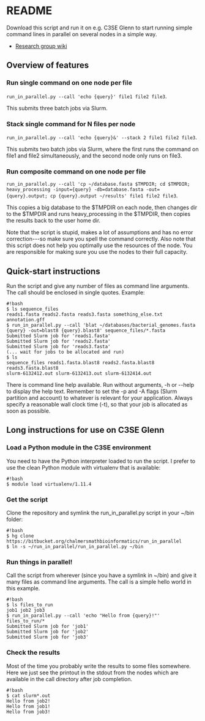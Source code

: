 # README #

Download this script and run it on e.g. C3SE Glenn to start running simple
command lines in parallel on several nodes in a simple way.

* [Research group wiki](http://bioinformatics.math.chalmers.se/wiki) 

## Overview of features ##

### Run single command on one node per file ###

 ``` run_in_parallel.py --call 'echo {query}' file1 file2 file3 ```. 

This submits three batch jobs via Slurm.

### Stack single command for N files per node ###

 ``` run_in_parallel.py --call 'echo {query}&' --stack 2 file1 file2 file3 ```. 

This submits two batch jobs via Slurm, where the first runs the command on
 file1 and file2 simultaneously, and the second node only runs on file3. 

### Run composite command on one node per file ###

 ``` run_in_parallel.py --call 'cp ~/database.fasta $TMPDIR; cd $TMPDIR; heavy_processing -input={query} -db=database.fasta -out={query}.output; cp {query}.output ~/results' file1 file2 file3 ```. 
 
This copies a big database to the $TMPDIR on each node, then changes dir to the
$TMPDIR and runs heavy_processing in the $TMPDIR, then copies the results back
to the user home dir.

Note that the script is stupid, makes a lot of assumptions and has no error
correction---so make sure you spell the command correctly. Also note that this
script does not help you optimally use the resources of the node. You are
responsible for making sure you use the nodes to their full capacity.

## Quick-start instructions ##
Run the script and give any number of files as command line arguments. The call
should be enclosed in single quotes. Example:

```
#!bash
$ ls sequence_files
reads1.fasta reads2.fasta reads3.fasta something_else.txt annotation.gff
$ run_in_parallel.py --call 'blat ~/databases/bacterial_genomes.fasta {query} -out=blast8 {query}.blast8' sequence_files/*.fasta
Submitted Slurm job for 'reads1.fasta'
Submitted Slurm job for 'reads2.fasta'
Submitted Slurm job for 'reads3.fasta'
(... wait for jobs to be allocated and run)
$ ls 
sequence_files reads1.fasta.blast8 reads2.fasta.blast8 reads3.fasta.blast8 
slurm-6132412.out slurm-6132413.out slurm-6132414.out 
```

There is command line help available. Run without arguments, -h or --help to
display the help text. Remember to set the -p and -A flags (Slurm partition and
account) to whatever is relevant for your application. Always specify a
reasonable wall clock time (-t), so that your job is allocated as soon as
possible.


## Long instructions for use on C3SE Glenn ##

### Load a Python module in the C3SE environment ###
You need to have the Python interpreter loaded to run the script. I prefer to
use the clean Python module with virtualenv that is available:
```
#!bash
$ module load virtualenv/1.11.4
```

### Get the script ###
Clone the repository and symlink the run_in_parallel.py script in your ~/bin
folder:
```
#!bash
$ hg clone https://bitbucket.org/chalmersmathbioinformatics/run_in_parallel
$ ln -s ~/run_in_parallel/run_in_parallel.py ~/bin
```

### Run things in parallel! ###
Call the script from wherever (since you have a symlink in ~/bin) and give it
many files as command line arguments. The call is a simple hello world in this
example.
```
#!bash
$ ls files_to_run
job1 job2 job3
$ run_in_parallel.py --call 'echo "Hello from {query}!"' files_to_run/*
Submitted Slurm job for 'job1'
Submitted Slurm job for 'job2'
Submitted Slurm job for 'job3'
```

### Check the results ###
Most of the time you probably write the results to some files somewhere. Here
we just see the printout in the stdout from the nodes which are available in
the call directory after job completion.
```
#!bash
$ cat slurm*.out 
Hello from job2!
Hello from job1!
Hello from job3!
```